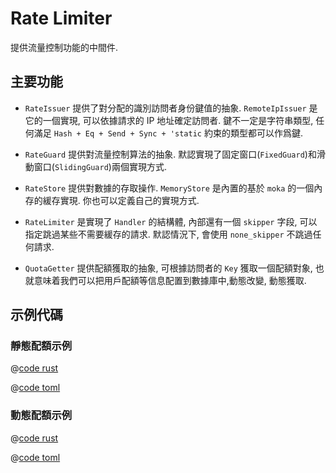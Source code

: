 # Rate Limiter

提供流量控制功能的中間件.


## 主要功能

* `RateIssuer` 提供了對分配的識別訪問者身份鍵值的抽象. `RemoteIpIssuer` 是它的一個實現, 可以依據請求的 IP 地址確定訪問者. 鍵不一定是字符串類型, 任何滿足 `Hash + Eq + Send + Sync + 'static` 約束的類型都可以作爲鍵.

* `RateGuard` 提供對流量控制算法的抽象. 默認實現了固定窗口(`FixedGuard`)和滑動窗口(`SlidingGuard`)兩個實現方式.

* `RateStore` 提供對數據的存取操作. `MemoryStore` 是內置的基於 `moka` 的一個內存的緩存實現. 你也可以定義自己的實現方式.

* `RateLimiter` 是實現了 `Handler` 的結構體, 內部還有一個 `skipper` 字段, 可以指定跳過某些不需要緩存的請求. 默認情況下, 會使用 `none_skipper` 不跳過任何請求.

* `QuotaGetter` 提供配額獲取的抽象, 可根據訪問者的 `Key` 獲取一個配額對象, 也就意味着我們可以把用戶配額等信息配置到數據庫中,動態改變, 動態獲取.

## 示例代碼

### 靜態配額示例

<CodeGroup>
  <CodeGroupItem title="main.rs" active>

@[code rust](../../../../codes/rate-limiter-static/src/main.rs)

  </CodeGroupItem>
  <CodeGroupItem title="Cargo.toml">

@[code toml](../../../../codes/rate-limiter-static/Cargo.toml)

  </CodeGroupItem>
</CodeGroup>


### 動態配額示例

<CodeGroup>
  <CodeGroupItem title="main.rs" active>

@[code rust](../../../../codes/rate-limiter-dynamic/src/main.rs)

  </CodeGroupItem>
  <CodeGroupItem title="Cargo.toml">

@[code toml](../../../../codes/rate-limiter-dynamic/Cargo.toml)

  </CodeGroupItem>
</CodeGroup>